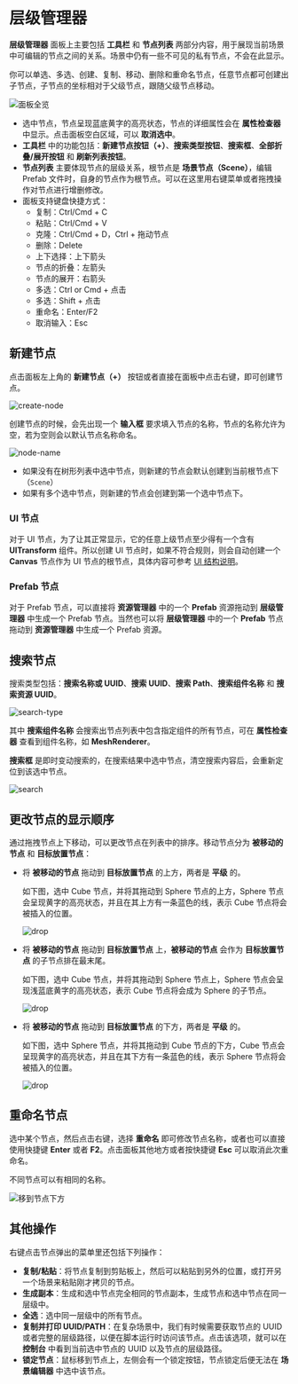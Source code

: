 # 层级管理器

**层级管理器** 面板上主要包括 **工具栏** 和 **节点列表** 两部分内容，用于展现当前场景中可编辑的节点之间的关系。场景中仍有一些不可见的私有节点，不会在此显示。

你可以单选、多选、创建、复制、移动、删除和重命名节点，任意节点都可创建出子节点，子节点的坐标相对于父级节点，跟随父级节点移动。

![面板全览](img/thumb.gif)

- 选中节点，节点呈现蓝底黄字的高亮状态，节点的详细属性会在 **属性检查器** 中显示。点击面板空白区域，可以 **取消选中**。
- **工具栏** 中的功能包括：**新建节点按钮（+）**、**搜索类型按钮**、**搜索框**、**全部折叠/展开按钮** 和 **刷新列表按钮**。
- **节点列表** 主要体现节点的层级关系，根节点是 **场景节点（Scene）**，编辑 Prefab 文件时，自身的节点作为根节点。可以在这里用右键菜单或者拖拽操作对节点进行增删修改。
- 面板支持键盘快捷方式：
    - 复制：Ctrl/Cmd + C
    - 粘贴：Ctrl/Cmd + V
    - 克隆：Ctrl/Cmd + D，Ctrl + 拖动节点
    - 删除：Delete
    - 上下选择：上下箭头
    - 节点的折叠：左箭头
    - 节点的展开：右箭头
    - 多选：Ctrl or Cmd + 点击
    - 多选：Shift + 点击
    - 重命名：Enter/F2
    - 取消输入：Esc

## 新建节点

点击面板左上角的 **新建节点（+）** 按钮或者直接在面板中点击右键，即可创建节点。

![create-node](img/create.png)

创建节点的时候，会先出现一个 **输入框** 要求填入节点的名称，节点的名称允许为空，若为空则会以默认节点名称命名。

![node-name](img/node-name.png)

- 如果没有在树形列表中选中节点，则新建的节点会默认创建到当前根节点下（`Scene`）
- 如果有多个选中节点，则新建的节点会创建到第一个选中节点下。

### UI 节点

对于 UI 节点，为了让其正常显示，它的任意上级节点至少得有一个含有 **UITransform** 组件。所以创建 UI 节点时，如果不符合规则，则会自动创建一个 **Canvas** 节点作为 UI 节点的根节点，具体内容可参考 [UI 结构说明](../../2d-object/ui-system/index.md)。

### Prefab 节点

对于 Prefab 节点，可以直接将 **资源管理器** 中的一个 **Prefab** 资源拖动到 **层级管理器** 中生成一个 Prefab 节点。当然也可以将 **层级管理器** 中的一个 **Prefab** 节点拖动到 **资源管理器** 中生成一个 Prefab 资源。

## 搜索节点

搜索类型包括：**搜索名称或 UUID**、**搜索 UUID**、**搜索 Path**、**搜索组件名称** 和 **搜索资源 UUID**。

![search-type](img/search-type.png)

其中 **搜索组件名称** 会搜索出节点列表中包含指定组件的所有节点，可在 **属性检查器** 查看到组件名称，如 **MeshRenderer**。

**搜索框** 是即时变动搜索的，在搜索结果中选中节点，清空搜索内容后，会重新定位到该选中节点。

![search](img/search.png)

## 更改节点的显示顺序

通过拖拽节点上下移动，可以更改节点在列表中的排序。移动节点分为 **被移动的节点** 和 **目标放置节点**：

- 将 **被移动的节点** 拖动到 **目标放置节点** 的上方，两者是 **平级** 的。

    如下图，选中 Cube 节点，并将其拖动到 Sphere 节点的上方，Sphere 节点会呈现黄字的高亮状态，并且在其上方有一条蓝色的线，表示 Cube 节点将会被插入的位置。

    ![drop](img/drop.png)

- 将 **被移动的节点** 拖动到 **目标放置节点** 上，**被移动的节点** 会作为 **目标放置节点** 的子节点排在最末尾。

    如下图，选中 Cube 节点，并将其拖动到 Sphere 节点上，Sphere 节点会呈现浅蓝底黄字的高亮状态，表示 Cube 节点将会成为 Sphere 的子节点。

    ![drop](img/drop1.png)

- 将 **被移动的节点** 拖动到 **目标放置节点** 的下方，两者是 **平级** 的。

    如下图，选中 Sphere 节点，并将其拖动到 Cube 节点的下方，Cube 节点会呈现黄字的高亮状态，并且在其下方有一条蓝色的线，表示 Sphere 节点将会被插入的位置。

    ![drop](img/drop2.png)

## 重命名节点

选中某个节点，然后点击右键，选择 **重命名** 即可修改节点名称，或者也可以直接使用快捷键 **Enter** 或者 **F2**。点击面板其他地方或者按快捷键 **Esc** 可以取消此次重命名。

不同节点可以有相同的名称。

![移到节点下方](img/rename.png)

## 其他操作

右键点击节点弹出的菜单里还包括下列操作：

- **复制/粘贴**：将节点复制到剪贴板上，然后可以粘贴到另外的位置，或打开另一个场景来粘贴刚才拷贝的节点。
- **生成副本**：生成和选中节点完全相同的节点副本，生成节点和选中节点在同一层级中。
- **全选**：选中同一层级中的所有节点。
- **复制并打印 UUID/PATH**：在复杂场景中，我们有时候需要获取节点的 UUID 或者完整的层级路径，以便在脚本运行时访问该节点。点击该选项，就可以在 **控制台** 中看到当前选中节点的 UUID 以及节点的层级路径。
- **锁定节点**：鼠标移到节点上，左侧会有一个锁定按钮，节点锁定后便无法在 **场景编辑器** 中选中该节点。
